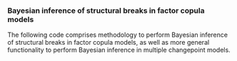 ### Bayesian inference of structural breaks in factor copula models
The following code comprises methodology to perform Bayesian inference of structural breaks in factor copula models, as well as more general functionality to perform Bayesian inference in multiple changepoint models. 
